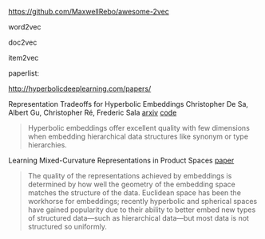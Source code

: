https://github.com/MaxwellRebo/awesome-2vec

word2vec

doc2vec

item2vec





paperlist:

<http://hyperbolicdeeplearning.com/papers/>



Representation Tradeoffs for Hyperbolic Embeddings
Christopher De Sa, Albert Gu, Christopher Ré, Frederic Sala [arxiv](<https://arxiv.org/abs/1804.03329>) [code](<https://github.com/HazyResearch/hyperbolics>) 

> Hyperbolic embeddings offer excellent quality with few dimensions when embedding hierarchical data structures like synonym or type hierarchies.

Learning Mixed-Curvature Representations in Product Spaces [paper](https://openreview.net/pdf?id=HJxeWnCcF7) 

> The quality of the representations achieved by embeddings is determined by how well the geometry of the embedding space matches the structure of the data. Euclidean space has been the workhorse for embeddings; recently hyperbolic and spherical spaces have gained popularity due to their ability to better embed new types of structured data—such as hierarchical data—but most data is not structured so uniformly. 



